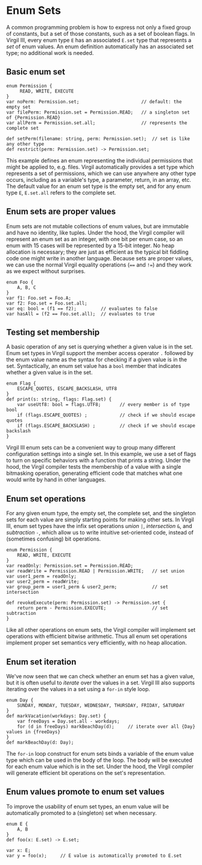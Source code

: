 # Enum Sets

A common programming problem is how to express not only a fixed group of constants, but a set of those constants, such as a set of boolean flags.
In Virgil III, every enum type `E` has an associated `E.set` type that represents a *set* of enum values.
An enum definition automatically has an associated set type; no additional work is needed.

## Basic enum set

```
enum Permission {
     READ, WRITE, EXECUTE
}
var noPerm: Permission.set;                       // default: the empty set
var filePerm: Permission.set = Permission.READ;   // a singleton set of {Permission.READ}
var allPerm = Permission.set.all;                 // represents the complete set

def setPerm(filename: string, perm: Permission.set);  // set is like any other type
def restrict(perm: Permission.set) -> Permission.set;
```

This example defines an enum representing the individual permissions that might be applied to, e.g. files.
Virgil automatically provides a set type which represents a set of permissions, which we can use anywhere any other type occurs, including as a variable's type, a parameter, return, in an array, etc.
The default value for an enum set type is the empty set, and for any enum type `E`, `E.set.all` refers to the complete set.

## Enum sets are proper values

Enum sets are not mutable collections of enum values, but are immutable and have no identity, like tuples.
Under the hood, the Virgil compiler will represent an enum set as an integer, with one bit per enum case, so an enum with 15 cases will be represented by a 15-bit integer.
No heap allocation is necessary; they are just as efficient as the typical bit fiddling code one might write in another language.
Because sets are proper values, we can use the normal Virgil equality operations (`==` and `!=`) and they work as we expect without surprises.

```
enum Foo {
    A, B, C
}
var f1: Foo.set = Foo.A;
var f2: Foo.set = Foo.set.all;
var eq: bool = (f1 == f2);         // evaluates to false
var hasAll = (f2 == Foo.set.all);  // evaluates to true
```

## Testing set membership

A basic operation of any set is querying whether a given value is in the set.
Enum set types in Virgil support the member access operator `.` followed by the enum value name as the syntax for checking if a given value is in the set.
Syntactically, an enum set value has a `bool` member that indicates whether a given value is in the set.

```
enum Flag {
    ESCAPE_QUOTES, ESCAPE_BACKSLASH, UTF8
}
def print(s: string, flags: Flag.set) {
    var useUtf8: bool = flags.UTF8;       // every member is of type bool
    if (flags.ESCAPE_QUOTES) ;            // check if we should escape quotes
    if (flags.ESCAPE_BACKSLASH) ;         // check if we should escape backslash
}
```

Virgil III enum sets can be a convenient way to group many different configuration settings into a single set.
In this example, we use a set of flags to turn on specific behaviors with a function that prints a string.
Under the hood, the Virgil compiler tests the membership of a value with a single bitmasking operation, generating efficient code that matches what one would write by hand in other languages.

## Enum set operations

For any given enum type, the empty set, the complete set, and the singleton sets for each value are simply starting points for making other sets.
In Virgil III, enum set types have the infix set operations *union* `|`, *intersection* `&`, and *subtraction* `-`, which allow us to write intuitive set-oriented code, instead of (sometimes confusing) bit operations.

```
enum Permission {
    READ, WRITE, EXECUTE
}
var readOnly: Permission.set = Permission.READ;
var readWrite = Permission.READ | Permission.WRITE;   // set union
var user1_perm = readOnly;
var user2_perm = readWrite;
var group_perm = user1_perm & user2_perm;             // set intersection

def revokeExecute(perm: Permission.set) -> Permission.set {
    return perm - Permission.EXECUTE;                 // set subtraction
}
```

Like all other operations on enum sets, the Virgil compiler will implement set operations with efficient bitwise arithmetic.
Thus all enum set operations implement proper set semantics very efficiently, with no heap allocation.

## Enum set iteration

We've now seen that we can check whether an enum set has a given value, but it is often useful to *iterate* over the values in a set.
Virgil III also supports iterating over the values in a set using a `for-in` style loop.

```
enum Day {
    SUNDAY, MONDAY, TUESDAY, WEDNESDAY, THURSDAY, FRIDAY, SATURDAY
}
def markVacation(workdays: Day.set) {
    var freeDays = Day.set.all - workdays;
    for (d in freeDays) markBeachDay(d);     // iterate over all {Day} values in {freeDays}
}
def markBeachDay(d: Day);
```

The `for-in` loop construct for enum sets binds a variable of the enum value type which can be used in the body of the loop.
The body will be executed for each enum value which is in the set.
Under the hood, the Virgil compiler will generate efficient bit operations on the set's representation.

## Enum values promote to enum set values

To improve the usability of enum set types, an enum value will be automatically promoted to a (singleton) set when necessary.

```
enum E {
    A, B
}
def foo(x: E.set) -> E.set;

var x: E;
var y = foo(x);     // E value is automatically promoted to E.set
```

